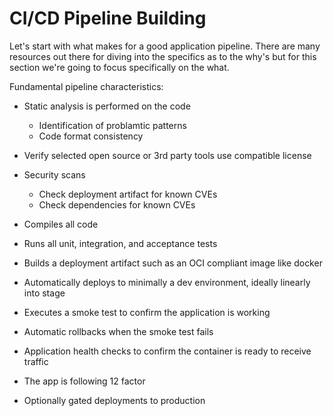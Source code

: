 # CI/CD Pipeline Building

Let's start with what makes for a good application pipeline.  There are many resources out there for diving into the specifics as to the why's but for this section we're going to focus specifically on the what.

Fundamental pipeline characteristics:

* Static analysis is performed on the code
  * Identification of problamtic patterns 
  * Code format consistency
* Verify selected open source or 3rd party tools use compatible license
* Security scans
  * Check deployment artifact for known CVEs
  * Check dependencies for known CVEs
* Compiles all code
* Runs all unit, integration, and acceptance tests
* Builds a deployment artifact such as an OCI compliant image like docker

* Automatically deploys to minimally a dev environment, ideally linearly into stage
* Executes a smoke test to confirm the application is working
* Automatic rollbacks when the smoke test fails
* Application health checks to confirm the container is ready to receive traffic
* The app is following 12 factor
* Optionally gated deployments to production